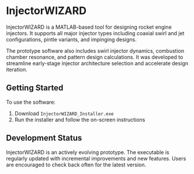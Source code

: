 # InjectorWIZARD

InjectorWIZARD is a MATLAB-based tool for designing rocket engine injectors. It supports all major injector types including coaxial swirl and jet configurations, pintle variants, and impinging designs.

The prototype software also includes swirl injector dynamics, combustion chamber resonance, and pattern design calculations. It was developed to streamline early-stage injector architecture selection and accelerate design iteration. 

## Getting Started

To use the software:

1. Download `InjectorWIZARD_Installer.exe`
2. Run the installer and follow the on-screen instructions

## Development Status

InjectorWIZARD is an actively evolving prototype. The executable is regularly updated with incremental improvements and new features. Users are encouraged to check back often for the latest version.
